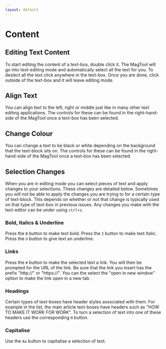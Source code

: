 ```yaml
---
layout: default
---
```


# Content
<!-- [[TOC]] -->

## Editing Text Content

To start editing the content of a text-box, double click it. The MagTool will go into text-editing mode and automatically select all the text for you. To deslect all the text click anywhere in the text-box. Once you are done, click outside of the text-box and it will leave editing mode.

## Align Text

You can align text to the left, right or middle just like in many other text editing applications. The controls for these can be found in the right-hand-side of the MagTool once a text-box has been selected.

## Change Colour

You can change a text to be black or white depending on the background that the text-block sits on. The controls for these can be found in the right-hand-side of the MagTool once a text-box has been selected.

## Selection Changes

When you are in editing mode you can select pieces of text and apply changes to your selections. These changes are detailed below. Sometimes you will not be able to apply the changes you are trying to for a certain type of text-block. This depends on whether or not that change is typically used on that type of text-box in previous issues. Any changes you make with the text-editor can be under using `ctrl+z`.

### Bold, Italics & Underline

Press the `B` button to make text bold. Press the `I` button to make text Italic. Press the `U` button to give text an underline.

### Links

Press the `#` button to make the selected text a link. You will then be prompted for the URL of the link. Be sure that the link you insert has the prefix "http://" or "https://". You can the select the "open in new window" option to make the link open in a new tab.

### Headings

Certain types of text-boxes have header styles associated with them. For example in the list, the main article text-boxes have headers such as "HOW TO MAKE IT WORK FOR WORK". To turn a selection of text into one of these headers use the corresponding `H` button.

### Capitalise

Use the `Aa` button to capitalise a selection of text.
